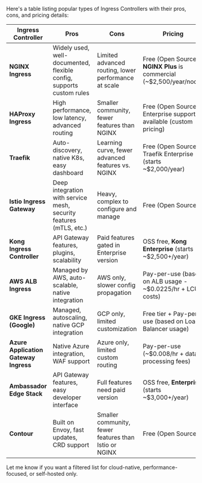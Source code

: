 Here's a table listing popular types of Ingress Controllers with their pros, cons, and pricing details:

|Ingress Controller|Pros|Cons|Pricing|
|---|---|---|---|
|**NGINX Ingress**|Widely used, well-documented, flexible config, supports custom rules|Limited advanced routing, lower performance at scale|Free (Open Source), **NGINX Plus** is commercial (~$2,500/year/node)|
|**HAProxy Ingress**|High performance, low latency, advanced routing|Smaller community, fewer features than NGINX|Free (Open Source), Enterprise support available (custom pricing)|
|**Traefik**|Auto-discovery, native K8s, easy dashboard|Learning curve, fewer advanced features vs. NGINX|Free (Open Source), Traefik Enterprise (starts ~$2,000/year)|
|**Istio Ingress Gateway**|Deep integration with service mesh, security features (mTLS, etc.)|Heavy, complex to configure and manage|Free (Open Source)|
|**Kong Ingress Controller**|API Gateway features, plugins, scalability|Paid features gated in Enterprise version|OSS free, **Kong Enterprise** (starts ~$2,500+/year)|
|**AWS ALB Ingress**|Managed by AWS, auto-scalable, native integration|AWS only, slower config propagation|Pay-per-use (based on ALB usage - ~$0.0225/hr + LCU costs)|
|**GKE Ingress (Google)**|Managed, autoscaling, native GCP integration|GCP only, limited customization|Free tier + Pay-per-use (based on Load Balancer usage)|
|**Azure Application Gateway Ingress**|Native Azure integration, WAF support|Azure only, limited custom routing|Pay-per-use (~$0.008/hr + data processing fees)|
|**Ambassador Edge Stack**|API Gateway features, easy developer interface|Full features need paid version|OSS free, **Enterprise** (starts ~$3,000+/year)|
|**Contour**|Built on Envoy, fast updates, CRD support|Smaller community, fewer features than Istio or NGINX|Free (Open Source)|

Let me know if you want a filtered list for cloud-native, performance-focused, or self-hosted only.